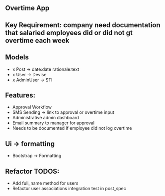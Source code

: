 ## Overtime App

## Key Requirement: company need documentation that salaried employees did or did not gt overtime each week


## Models 
- x Post -> date:date rationale:text
- x User -> Devise
- x AdminUser -> STI

## Features: 
- Approval Workflow
- SMS Sending -> link to approval or overtime input
- Administrative admin dashboard
- Email summary to manager for approval
- Needs to be documented if employee did not log overtime

## Ui -> formatting

- Bootstrap -> Formatting

## Refactor TODOS: 
- Add full_name method for users
- Refactor user associations integration test in post_spec